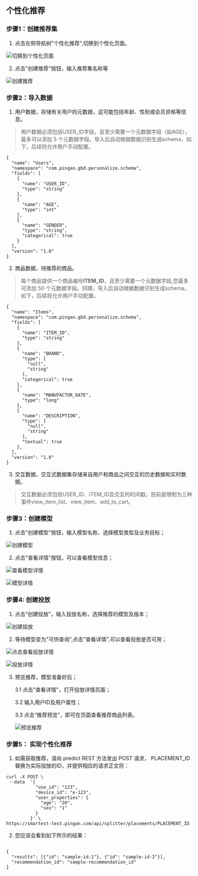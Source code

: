 ## 个性化推荐

### 步骤1：创建推荐集

   1. 点击左侧导航树"个性化推荐",切换到个性化页面。
   
   ![切换到个性化页面](images/personalize_goto_personalize_home.jpg)
    
   2. 点击"创建推荐"按钮，输入推荐集名称等
   
   ![创建推荐](images/personalize_set.jpg)

### 步骤2：导入数据
   
   1. 用户数据，存储有关用户的元数据，这可能包括年龄、性别或会员资格等信息。
  
   > 用户数据必须包括USER_ID字段，且至少需要一个元数据字段（如AGE），最多可以添加 5 个元数据字段。导入后自动根据数据识别生成schema，如下，后续将允许用户手动配置。
   
   ```
   {
     "name": "Users",
     "namespace": "com.pingan.gbd.personalize.schema",
     "fields": [
       {
         "name": "USER_ID",
         "type": "string"
       },
       {
         "name": "AGE",
         "type": "int"
       },
       {
         "name": "GENDER",
         "type": "string",
         "categorical": true
       }
     ],
     "version": "1.0"
   }
   
   ```

   2. 商品数据，待推荐的商品。
   
   > 每个商品提供一个商品编号**ITEM_ID**，且至少需要一个元数据字段,您最多可添加 50 个元数据字段。同理，导入后自动根据数据识别生成schema，如下，后续将允许用户手动配置。
   
   ```   
   {
     "name": "Items",
     "namespace": "com.pingan.gbd.personalize.schema",
     "fields": [
       {
         "name": "ITEM_ID",
         "type": "string"
       },
       {
         "name": "BRAND",
         "type": [
           "null",
           "string"
         ],
         "categorical": true
       },
       {
         "name": "MANUFACTUR_DATE",
         "type": "long"
       },
       {
         "name": "DESCRIPTION",
         "type": [
           "null",
           "string"
         ],
         "textual": true
       },
     ],
     "version": "1.0"
   }
   ```
   
   3. 交互数据，交互式数据集存储来自用户和商品之间交互的历史数据和实时数据。

   > 交互数据必须包括USER_ID、ITEM_ID及交互的时间戳，目前是限制为三种事件view_item_list、view_item、add_to_cart。

   
   
   
### 步骤3：创建模型

   1. 点击"创建模型"按钮，输入模型名称、选择模型类型及业务目标；
   
   ![创建模型](images/personalize_model_create_dialog.jpg)
    
   2. 点击"查看详情"按钮，可以查看模型信息；
   
   ![查看模型详情](images/personalize_click_view_model_detail.jpg)

   ![模型详情](images/personalize_model_detail_panel.jpg)
   
### 步骤4: 创建投放

   1. 点击“创建投放”，输入投放名称，选择推荐的模型及版本；
   
   ![创建投放](images/personalize_placement_create_dialog.jpg)
   
    
   2. 等待模型变为"可供查询",点击"查看详情",可以查看投放是否可用；
   
   ![点击查看投放详情](images/personalize_placement_click_view.jpg)
   
   ![投放详情](images/personalize_placement_detail.jpg)
   
    
   3. 预览推荐，模型准备好后；
    
       3.1 点击"查看详情"，打开投放详情页面；
       
       3.2 输入用户ID及用户属性；
       
       3.3 点击“推荐预览”，即可在页面查看推荐商品列表。
       
       ![预览推荐](images/personalize_placement_preview.jpg)
       

### 步骤5： 实现个性化推荐

   
   1. 如需获取推荐，请向 predict REST 方法发出 POST 请求， PLACEMENT_ID 替换为实际投放的ID，并提供相应的请求正文将：
   ```
   curl -X POST \
    --data  '{
              "use_id": "123",
              "device_id": "e-123",
              "user_properties": {
                "age": "20",
                "sex": "1"
              }
            }' \
   https://smartest-test.pingan.com/api/splitter/placements/PLACEMENT_ID
   
   ```
   
   2. 您应该会看到如下所示的结果：

   ```
   
   {
     "results": [{"id": "sample-id-1"}, {"id": "sample-id-2"}],
     "recommendation_id": "sample-recommendation_id"
   }
   
   ```
